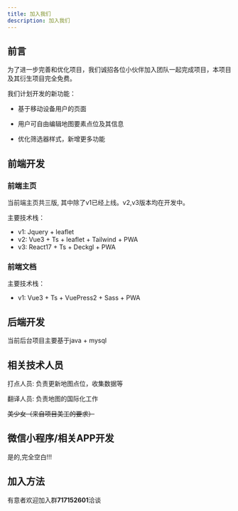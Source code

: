 ```yaml
---
title: 加入我们
description: 加入我们
---
```


## 前言

为了进一步完善和优化项目，我们诚招各位小伙伴加入团队一起完成项目，本项目及其衍生项目完全免费。

我们计划开发的新功能：

* 基于移动设备用户的页面

* 用户可自由编辑地图要素点位及其信息

* 优化筛选器样式，新增更多功能

## 前端开发

### 前端主页

当前端主页共三版, 其中除了v1已经上线。v2,v3版本均在开发中。

主要技术栈：

* v1: Jquery + leaflet
* v2: Vue3 + Ts + leaflet + Tailwind + PWA
* v3: React17 + Ts + Deckgl + PWA

### 前端文档

主要技术栈：

* v1: Vue3 + Ts + VuePress2 + Sass + PWA

## 后端开发

当前后台项目主要基于java + mysql

## 相关技术人员

打点人员: 负责更新地图点位，收集数据等

翻译人员: 负责地图的国际化工作

~~美少女（来自项目美工的要求）~~

## 微信小程序/相关APP开发

是的,完全空白!!!

## 加入方法

有意者欢迎加入群**717152601**洽谈

